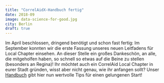 ```yaml
---
title: "CorrelAidX-Handbuch fertig"
date: 2018-09
image: data-science-for-good.jpg
city: Berlin
draft: true
---
```


Im April beschlossen, dringend benötigt und schon fast fertig: Im September konnten wir die erste Fassung unseres neuen Leitfadens für Local Chapter einsehen. An dieser Stelle ein großes Dankeschön, an alle, die mitgeholfen haben, so schnell so etwas auf die Beine zu stellen (besonders an Regina)!
Ihr möchtet auch ein CorrelAid Local Chapter in eurer Stadt gründen, wisst aber nicht genau, wie ihr anfangen sollt? Unser [Handbuch](https://correlaid.github.io/correlaidx-handbuch/index.html#aufgabe-und-funktion-von-correlaidx) gibt hier nun wertvolle Tips für einen gelungenen Start!